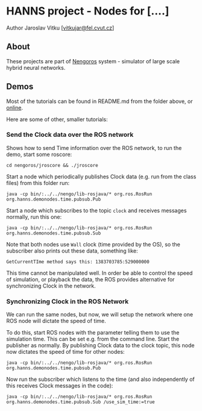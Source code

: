 HANNS project - Nodes for [....]
================================================

Author Jaroslav Vitku [vitkujar@fel.cvut.cz]


About
------
These projects are part of [Nengoros](https://github.com/jvitku/nengoros) system - simulator of large scale hybrid neural networks.


Demos
-------

Most of the tutorials can be found in README.md from the folder above, or [online](https://nengoros.wordpress.com/tutorials/). 

Here are some of other, smaller tutorials:


### Send the Clock data over the ROS network

Shows how to send Time information over the ROS network, to run the demo, start some roscore:

	cd nengoros/jroscore && ./jroscore
	
Start a node which periodically publishes Clock data (e.g. run from the class files) from this folder run:
	
	java -cp bin/:../../nengo/lib-rosjava/* org.ros.RosRun org.hanns.demonodes.time.pubsub.Pub
	

Start a node which subscribes to the topic `clock` and receives messages normally, run this one:
	
	java -cp bin/:../../nengo/lib-rosjava/* org.ros.RosRun org.hanns.demonodes.time.pubsub.Sub

Note that both nodes use `Wall` clock (time provided by the OS), so the subscriber also prints out these data, something like:

	GetCurrentTIme method says this: 1383703785:529000000

This time cannot be manipulated well. In order be able to control the speed of simulation, or playback the data, the ROS provides alternative for synchronizing Clock in the network.

### Synchronizing Clock in the ROS Network


We can run the same nodes, but now, we will setup the network where one ROS node will dictate the speed of time. 

To do this, start ROS nodes with the parameter telling them to use the simulation time. This can be set e.g. from the command line. Start the publisher as normally. By publishing Clock data to the clock topic, this node now dictates the speed of time for other nodes:

	java -cp bin/:../../nengo/lib-rosjava/* org.ros.RosRun org.hanns.demonodes.time.pubsub.Pub
	
Now run the subscriber which listens to the time (and also independently of this receives Clock messages in the code):

	java -cp bin/:../../nengo/lib-rosjava/* org.ros.RosRun org.hanns.demonodes.time.pubsub.Sub /use_sim_time:=true
	

	
	